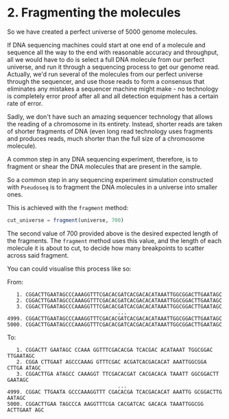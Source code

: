 # 2. Fragmenting the molecules

So we have created a perfect universe of 5000 genome molecules.

If DNA sequencing machines could start at one end of a molecule and sequence
all the way to the end with reasonable accuracy and throughput, all we would have
to do is select a full DNA molecule from our perfect universe, and run it through
a sequencing process to get our genome read. Actually, we'd run several of the
molecules from our perfect universe through the sequencer, and use those 
reads to form a consensus that eliminates any mistakes a sequencer machine might
make - no technology is completely error proof after all and all detection
equipment has a certain rate of error.

Sadly, we don't have such an amazing sequencer technology that allows the reading
of a chromosome in its entirety. Instead, shorter reads are taken of shorter
fragments of DNA (even long read technology uses fragments and produces reads,
much shorter than the full size of a chromosome molecule).

A common step in any DNA sequencing experiment, therefore, is to fragment or
shear the DNA molecules that are present in the sample.

So a common step in any sequencing experiment simulation constructed with
`Pseudoseq` is to fragment the DNA molecules in a universe into smaller ones.

This is achieved with the `fragment` method:

```julia
cut_universe = fragment(universe, 700)
```

The second value of 700 provided above is the desired expected length of the
fragments. The `fragment` method uses this value, and the length of each
molecule it is about to cut, to decide how many breakpoints to scatter across
said fragment.

You can could visualise this process like so:

From:
```
   1. CGGACTTGAATAGCCCAAAGGTTTCGACACGATCACGACACATAAATTGGCGGACTTGAATAGC
   2. CGGACTTGAATAGCCCAAAGGTTTCGACACGATCACGACACATAAATTGGCGGACTTGAATAGC
   3. CGGACTTGAATAGCCCAAAGGTTTCGACACGATCACGACACATAAATTGGCGGACTTGAATAGC
                                    ...
4999. CGGACTTGAATAGCCCAAAGGTTTCGACACGATCACGACACATAAATTGGCGGACTTGAATAGC
5000. CGGACTTGAATAGCCCAAAGGTTTCGACACGATCACGACACATAAATTGGCGGACTTGAATAGC
```

To:
```
   1. CGGACTT GAATAGC CCAAA GGTTTCGACACGA TCACGAC ACATAAAT TGGCGGAC TTGAATAGC
   2. CGGA CTTGAAT AGCCCAAAG GTTTCGAC ACGATCACGACACAT AAATTGGCGGA CTTGA ATAGC
   3. CGGACTTGA ATAGCC CAAAGGT TTCGACACGAT CACGACACA TAAATT GGCGGACTT GAATAGC
                                    ...
4999. CGGAC TTGAATA GCCCAAAGGTTT CGACACGA TCACGACACAT AAATTG GCGGACTTG AATAGC
5000. CGGACTTGAA TAGCCCA AAGGTTTCGA CACGATCAC GACACA TAAATTGGCGG ACTTGAAT AGC
```